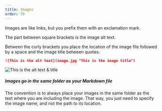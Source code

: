 ```yaml
---
title: Images
order: 70
---
```


Images are like links, but you prefix them with an exclamation mark.

The part between square brackets is the image alt text.

Between the curly brackets you place the location of the image file
followed by a space and the image title between quotes.

```md
![This is the alt text](image.jpg "This is the image title")
```

![This is the alt text & title](image.jpg "This is the image title")

<Tip>

##### Images go in the same folder as your Markdown file

The convention is to always place your images in the same folder as the
text where you are including the image. That way, you just need to specify
the image name, and not the path to its location.

</Tip>
